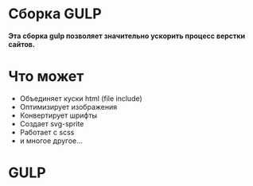 # Сборка GULP

**Эта сборка gulp позволяет значительно ускорить процесс верстки сайтов.**

# Что может

- Объединяет куски html (file include)
- Оптимизирует изображения
- Конвертирует шрифты
- Создает svg-sprite
- Работает с scss
- и многое другое...
# GULP
